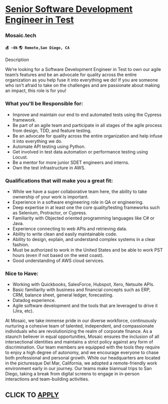 # [Senior Software Development Engineer in Test](https://www.remotewlb.com/apply/senior-software-development-engineer-in-test-72193)  
### Mosaic.tech  
#### `💰 ~0k` `🌎 Remote,San Diego, CA`  

Description

We’re looking for a Software Development Engineer in Test to own our agile team’s features and be an advocate for quality across the entire organization as you help fuse it into everything we do! If you are someone who isn’t afraid to take on the challenges and are passionate about making an impact, this role is for you!

  

### What you'll be Responsible for:

  * Improve and maintain our end to end automated tests using the Cypress framework.
  * Be part of an agile team and participate in all stages of the agile process from design, TDD, and feature testing. 
  * Be an advocate for quality across the entire organization and help infuse it into everything we do.
  * Automate API testing using Python.
  * Get involved in test data automation or performance testing using Locust.
  * Be a mentor for more junior SDET engineers and interns.
  * Own the test infrastructure in AWS.

### Qualifications that will make you a great fit:

  * While we have a super collaborative team here, the ability to take ownership of your work is important.
  * Experience in a software engineering role in QA or engineering.
  * Deep expertise in at least one the core quality/testing frameworks such as Selenium, Protractor, or Cypress.
  * Familiarity with Objected oriented programming languages like C# or Java.
  * Experience connecting to web APIs and retrieving data.
  * Ability to write clean and easily maintainable code.
  * Ability to design, explain, and understand complex systems in a clear fashion.
  * Must be authorized to work in the United States and be able to work PST hours (even if not based on the west coast).
  * Good understanding of AWS cloud services.

### Nice to Have:

  * Working with Quickbooks, SalesForce, Hubspot, Xero, Netsuite APIs.
  * Basic familiarity with business and financial concepts such as ERP, CRM, balance sheet, general ledger, forecasting.
  * Datadog experience.
  * Agile software development and the tools that are leveraged to drive it (Jira, etc).

  

  

At Mosaic, we take immense pride in our diverse workforce, continuously nurturing a cohesive team of talented, independent, and compassionate individuals who are revolutionizing the realm of corporate finance. As a staunch believer in equal opportunities, Mosaic ensures the inclusion of all intersectional identities and maintains a strict policy against any form of discrimination. Our team members are equipped with the tools they require to enjoy a high degree of autonomy, and we encourage everyone to chase both professional and personal growth. While our headquarters are located in the picturesque Del Mar, California, we adopted a remote-friendly work environment early in our journey. Our teams make biannual trips to San Diego, taking a break from digital screens to engage in in-person interactions and team-building activities.

  
## CLICK TO [APPLY](https://www.remotewlb.com/apply/senior-software-development-engineer-in-test-72193)

